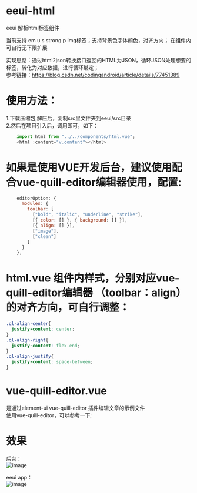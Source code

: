 # eeui-html
eeui 解析html标签组件

当前支持 em u s strong p img标签；支持背景色字体颜色，对齐方向； 在组件内可自行无下限扩展

实现思路：通过html2json转换接口返回的HTML为JSON，循环JSON处理想要的标签，转化为对应数据，进行循环绑定；  
参考链接：https://blog.csdn.net/codingandroid/article/details/77451389

# 使用方法：
1.下载压缩包,解压后，复制src里文件夹到eeui/src目录  
2.然后在项目引入后，调用即可，如下：  
```javascript
    import html from "../../components/html.vue";
    <html :content="v.content"></html>
```

# 如果是使用VUE开发后台，建议使用配合vue-quill-editor编辑器使用，配置:

```javascript
    editorOption: {
      modules: {
        toolbar: [
          ["bold", "italic", "underline", "strike"],
          [{ color: [] }, { background: [] }],
          [{ align: [] }],
          ["image"],
          ["clean"]
        ]
      }
    },
```
# html.vue 组件内样式，分别对应vue-quill-editor编辑器 （toolbar：align） 的对齐方向，可自行调整：
```css
.ql-align-center{
  justify-content: center;
}
.ql-align-right{
  justify-content: flex-end;
}
.ql-align-justify{
  justify-content: space-between;
}
```

# vue-quill-editor.vue  
是通过element-ui vue-quill-editor 插件编辑文章的示例文件  
使用vue-quill-editor，可以参考一下;

# 效果
  
后台：  
![image](https://raw.githubusercontent.com/netzhouxiang/eeui-html/master/1.jpg)
  
eeui app：  
![image](https://raw.githubusercontent.com/netzhouxiang/eeui-html/master/2.jpg)

